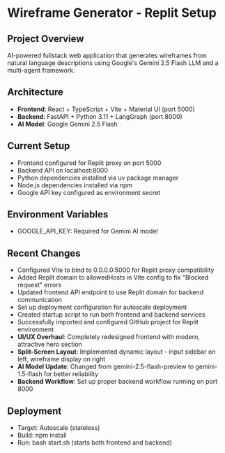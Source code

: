 # Wireframe Generator - Replit Setup

## Project Overview
AI-powered fullstack web application that generates wireframes from natural language descriptions using Google's Gemini 2.5 Flash LLM and a multi-agent framework.

## Architecture
- **Frontend**: React + TypeScript + Vite + Material UI (port 5000)
- **Backend**: FastAPI + Python 3.11 + LangGraph (port 8000)
- **AI Model**: Google Gemini 2.5 Flash

## Current Setup
- Frontend configured for Replit proxy on port 5000
- Backend API on localhost:8000 
- Python dependencies installed via uv package manager
- Node.js dependencies installed via npm
- Google API key configured as environment secret

## Environment Variables
- GOOGLE_API_KEY: Required for Gemini AI model

## Recent Changes
- Configured Vite to bind to 0.0.0.0:5000 for Replit proxy compatibility
- Added Replit domain to allowedHosts in Vite config to fix "Blocked request" errors
- Updated frontend API endpoint to use Replit domain for backend communication
- Set up deployment configuration for autoscale deployment
- Created startup script to run both frontend and backend services
- Successfully imported and configured GitHub project for Replit environment
- **UI/UX Overhaul**: Completely redesigned frontend with modern, attractive hero section
- **Split-Screen Layout**: Implemented dynamic layout - input sidebar on left, wireframe display on right
- **AI Model Update**: Changed from gemini-2.5-flash-preview to gemini-1.5-flash for better reliability
- **Backend Workflow**: Set up proper backend workflow running on port 8000

## Deployment
- Target: Autoscale (stateless)
- Build: npm install
- Run: bash start.sh (starts both frontend and backend)